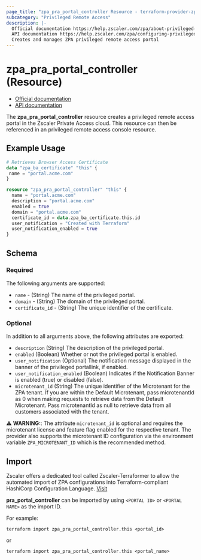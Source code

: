 ```yaml
---
page_title: "zpa_pra_portal_controller Resource - terraform-provider-zpa"
subcategory: "Privileged Remote Access"
description: |-
  Official documentation https://help.zscaler.com/zpa/about-privileged-portals
  API documentation https://help.zscaler.com/zpa/configuring-privileged-portals-using-api
  Creates and manages ZPA privileged remote access portal
---
```


# zpa_pra_portal_controller (Resource)

* [Official documentation](https://help.zscaler.com/zpa/about-privileged-portals)
* [API documentation](https://help.zscaler.com/zpa/configuring-privileged-portals-using-api)

The **zpa_pra_portal_controller** resource creates a privileged remote access portal in the Zscaler Private Access cloud. This resource can then be referenced in an privileged remote access console resource.

## Example Usage

```terraform
# Retrieves Browser Access Certificate
data "zpa_ba_certificate" "this" {
 name = "portal.acme.com"
}

resource "zpa_pra_portal_controller" "this" {
  name = "portal.acme.com"
  description = "portal.acme.com"
  enabled = true
  domain = "portal.acme.com"
  certificate_id = data.zpa_ba_certificate.this.id
  user_notification = "Created with Terraform"
  user_notification_enabled = true
}
```

## Schema

### Required

The following arguments are supported:

- `name` - (String) The name of the privileged portal.
- `domain` - (String) The domain of the privileged portal.
- `certificate_id` - (String) The unique identifier of the certificate.

### Optional

In addition to all arguments above, the following attributes are exported:

- `description` (String) The description of the privileged portal.
- `enabled` (Boolean) Whether or not the privileged portal is enabled.
- `user_notification` (Optional) The notification message displayed in the banner of the privileged portallink, if enabled.
- `user_notification_enabled` (Boolean) Indicates if the Notification Banner is enabled (true) or disabled (false).
- `microtenant_id` (String) The unique identifier of the Microtenant for the ZPA tenant. If you are within the Default Microtenant, pass microtenantId as 0 when making requests to retrieve data from the Default Microtenant. Pass microtenantId as null to retrieve data from all customers associated with the tenant.

⚠️ **WARNING:**: The attribute ``microtenant_id`` is optional and requires the microtenant license and feature flag enabled for the respective tenant. The provider also supports the microtenant ID configuration via the environment variable `ZPA_MICROTENANT_ID` which is the recommended method.

## Import

Zscaler offers a dedicated tool called Zscaler-Terraformer to allow the automated import of ZPA configurations into Terraform-compliant HashiCorp Configuration Language.
[Visit](https://github.com/zscaler/zscaler-terraformer)

**pra_portal_controller** can be imported by using `<PORTAL ID>` or `<PORTAL NAME>` as the import ID.

For example:

```shell
terraform import zpa_pra_portal_controller.this <portal_id>
```

or

```shell
terraform import zpa_pra_portal_controller.this <portal_name>
```

